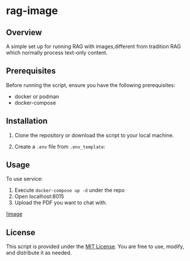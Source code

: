 # rag-image
## Overview

A simple set up for running RAG with images,different from tradition RAG which normally process text-only content. 

## Prerequisites

Before running the script, ensure you have the following prerequisites:

- docker or podman
- docker-compose

## Installation

1. Clone the repository or download the script to your local machine.

2. Create a `.env` file from `.env_template`:

## Usage

To use service:

1. Execute `docker-compose up -d` under the repo
2. Open localhost:8015
3. Upload the PDF you want to chat with.

[!image](./data/images/rag-upload-pdf.png)

## License

This script is provided under the [MIT License](LICENSE). You are free to use, modify, and distribute it as needed.